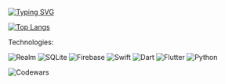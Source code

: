 [![Typing SVG](https://readme-typing-svg.demolab.com/?lines=Mobile+developer)](https://git.io/typing-svg)

[![Top Langs](https://github-readme-stats.vercel.app/api/top-langs/?username=gikkid&layout=compact)](https://github.com/anuraghazra/github-readme-stats)

Technologies:

![Realm](https://img.shields.io/badge/Realm-39477F?style=for-the-badge&logo=realm&logoColor=white)
![SQLite](https://img.shields.io/badge/sqlite-%2307405e.svg?style=for-the-badge&logo=sqlite&logoColor=white)
![Firebase](https://img.shields.io/badge/Firebase-039BE5?style=for-the-badge&logo=Firebase&logoColor=white)
![Swift](https://img.shields.io/badge/swift-F54A2A?style=for-the-badge&logo=swift&logoColor=white)
![Dart](https://img.shields.io/badge/dart-%230175C2.svg?style=for-the-badge&logo=dart&logoColor=white)
![Flutter](https://img.shields.io/badge/Flutter-%2302569B.svg?style=for-the-badge&logo=Flutter&logoColor=white)
![Python](https://img.shields.io/badge/python-3670A0?style=for-the-badge&logo=python&logoColor=ffdd54)


![Codewars](https://github.r2v.ch/codewars?user=gikKid&top_languages=true&stroke=%23b362ff&theme=purple_dark)
